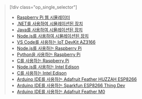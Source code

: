 > [!div class="op_single_selector"]
> * [Raspberry Pi 웹 시뮬레이터](../articles/iot-hub/iot-hub-raspberry-pi-web-simulator-get-started.md)   
> * [.NET를 사용하여 시뮬레이션된 장치](../articles/iot-hub/iot-hub-csharp-csharp-getstarted.md)
> * [Java를 사용하여 시뮬레이션된 장치](../articles/iot-hub/iot-hub-java-java-getstarted.md)
> * [Node.js를 사용하여 시뮬레이션된 장치](../articles/iot-hub/iot-hub-node-node-getstarted.md)
> * [VS Code를 사용하는 IoT DevKit AZ3166](../articles/iot-hub/iot-hub-arduino-iot-devkit-az3166-get-started.md)
> * [Node.js를 사용하는 Raspberry Pi](../articles/iot-hub/iot-hub-raspberry-pi-kit-node-get-started.md)
> * [Python을 사용하는 Raspberry Pi](../articles/iot-hub/iot-hub-raspberry-pi-kit-python-get-started.md)
> * [C를 사용하는 Raspberry Pi](../articles/iot-hub/iot-hub-raspberry-pi-kit-c-get-started.md)
> * [Node.js를 사용하는 Intel Edison](../articles/iot-hub/iot-hub-intel-edison-kit-node-get-started.md)
> * [C를 사용하는 Intel Edison](../articles/iot-hub/iot-hub-intel-edison-kit-c-get-started.md)
> * [Arduino IDE를 사용하는 Adafruit Feather HUZZAH ESP8266](../articles/iot-hub/iot-hub-arduino-huzzah-esp8266-get-started.md)
> * [Arduino IDE를 사용하는 Sparkfun ESP8266 Thing Dev](../articles/iot-hub/iot-hub-sparkfun-esp8266-thing-dev-get-started.md)
> * [Arduino IDE를 사용하는 Adafruit Feather M0](../articles/iot-hub/iot-hub-adafruit-feather-m0-wifi-kit-arduino-get-started.md)
